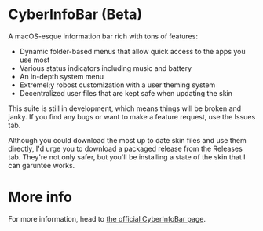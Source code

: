 # CyberInfoBar (Beta)
 A macOS-esque information bar rich with tons of features:
 * Dynamic folder-based menus that allow quick access to the apps you use most
 * Various status indicators including music and battery
 * An in-depth system menu
 * Extremel;y robost customization with a user theming system
 * Decentralized user files that are kept safe when updating the skin
 
 This suite is still in development, which means things will be broken and janky. If you find any bugs or want to make a feature request, use the Issues tab. 
 
 Although you could download the most up to date skin files and use them directly, I'd urge you to download a packaged release from the Releases tab. They're not only safer, but you'll be installing a state of the skin that I can garuntee works.

# More info
For more information, head to [the official CyberInfoBar page](https://rainmeter.simplecyber.ml/skins/cyberinfobar).
